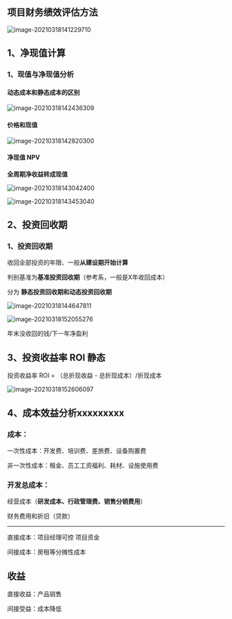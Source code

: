 ## 项目财务绩效评估方法

![image-20210318141229710](C:/Users/Administrator/AppData/Roaming/Typora/typora-user-images/image-20210318141229710.png)

## 1、净现值计算

### 1、现值与净现值分析

#### 动态成本和静态成本的区别

![image-20210318142436309](C:/Users/Administrator/AppData/Roaming/Typora/typora-user-images/image-20210318142436309.png)



#### 价格和现值

![image-20210318142820300](C:/Users/Administrator/AppData/Roaming/Typora/typora-user-images/image-20210318142820300.png)



#### 净现值 NPV

**全周期净收益转成现值**

![image-20210318143042400](C:/Users/Administrator/AppData/Roaming/Typora/typora-user-images/image-20210318143042400.png)



![image-20210318143453040](C:/Users/Administrator/AppData/Roaming/Typora/typora-user-images/image-20210318143453040.png)



## 2、投资回收期

### 1、投资回收期

收回全部投资的年限、一般**从建设期开始计算**

判别基准为**基准投资回收期**（参考系，一般是X年收回成本）

分为 **静态投资回收期和动态投资回收期**

![image-20210318144647811](C:/Users/Administrator/AppData/Roaming/Typora/typora-user-images/image-20210318144647811.png)



![image-20210318152055276](C:/Users/Administrator/AppData/Roaming/Typora/typora-user-images/image-20210318152055276.png)





年末没收回的钱/下一年净盈利





## 3、投资收益率 ROI  静态





投资收益率 ROI = （总折现收益 - 总折现成本）/折现成本

![image-20210318152606097](C:/Users/Administrator/AppData/Roaming/Typora/typora-user-images/image-20210318152606097.png)











## 4、成本效益分析xxxxxxxxx

### 成本：

一次性成本：开发费、培训费、差旅费、设备购置费

非一次性成本：租金、员工工资福利、耗材、设施使用费

### 开发总成本：

经营成本（**研发成本、行政管理费、销售分销费用**）

财务费用和折旧（贷款）

----------------------------------------------------------------------------------------

直接成本：项目经理可控 项目资金

间接成本：房租等分摊性成本

## 收益

直接收益：产品销售

间接受益：成本降低























